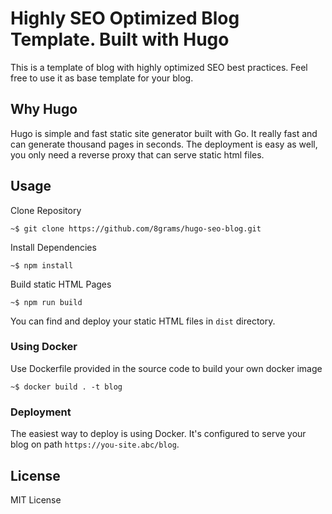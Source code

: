# Highly SEO Optimized Blog Template. Built with Hugo

This is a template of blog with highly optimized SEO best practices. Feel free to use it as base template for your blog.

## Why Hugo

Hugo is simple and fast static site generator built with Go. It really fast and can generate thousand pages in seconds. The deployment is easy as well, you only need a reverse proxy that can serve static html files.

## Usage

Clone Repository

```
~$ git clone https://github.com/8grams/hugo-seo-blog.git
```

Install Dependencies

```
~$ npm install
```

Build static HTML Pages

```
~$ npm run build
```

You can find and deploy your static HTML files in `dist` directory.

### Using Docker

Use Dockerfile provided in the source code to build your own docker image

```
~$ docker build . -t blog
```

### Deployment

The easiest way to deploy is using Docker. It's configured to serve your blog on path `https://you-site.abc/blog`.

## License

MIT License